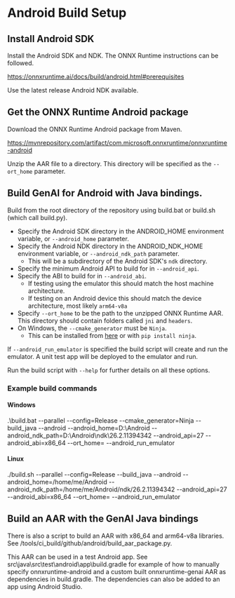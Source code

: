 # Android Build Setup

## Install Android SDK

Install the Android SDK and NDK. The ONNX Runtime instructions can be followed. 

https://onnxruntime.ai/docs/build/android.html#prerequisites

Use the latest release Android NDK available.


## Get the ONNX Runtime Android package

Download the ONNX Runtime Android package from Maven.

https://mvnrepository.com/artifact/com.microsoft.onnxruntime/onnxruntime-android

Unzip the AAR file to a directory. This directory will be specified as the `--ort_home` parameter.

## Build GenAI for Android with Java bindings.

Build from the root directory of the repository using build.bat or build.sh (which call build.py).

- Specify the Android SDK directory in the ANDROID_HOME environment variable, or `--android_home` parameter.
- Specify the Android NDK directory in the ANDROID_NDK_HOME environment variable, or `--android_ndk_path` parameter. 
  - This will be a subdirectory of the Android SDK's `ndk` directory.
- Specify the minimum Android API to build for in `--android_api`.
- Specify the ABI to build for in `--android_abi`. 
  - If testing using the emulator this should match the host machine architecture. 
  - If testing on an Android device this should match the device architecture, most likely `arm64-v8a`
- Specify `--ort_home` to be the path to the unzipped ONNX Runtime AAR. This directory should contain folders called `jni` and `headers`.
- On Windows, the `--cmake_generator` must be `Ninja`. 
  - This can be installed from [here](https://github.com/ninja-build/ninja/releases) or with  `pip install ninja`.

If `--android_run_emulator` is specified the build script will create and run the emulator. A unit test app will be deployed to the emulator and run.

Run the build script with `--help` for further details on all these options.

### Example build commands

#### Windows

.\build.bat --parallel  --config=Release --cmake_generator=Ninja --build_java --android --android_home=D:\Android --android_ndk_path=D:\Android\ndk\26.2.11394342 --android_api=27 --android_abi=x86_64 --ort_home=<path to unzipped onnxruntime-android.aar> --android_run_emulator

#### Linux

./build.sh --parallel  --config=Release --build_java --android --android_home=/home/me/Android --android_ndk_path=/home/me/Android/ndk/26.2.11394342 --android_api=27 --android_abi=x86_64 --ort_home=<path to unzipped onnxruntime-android.aar> --android_run_emulator

## Build an AAR with the GenAI Java bindings

There is also a script to build an AAR with x86_64 and arm64-v8a libraries. See /tools/ci_build/github/android/build_aar_package.py.

This AAR can be used in a test Android app. 
See src\java\src\test\android\app\build.gradle for example of how to manually specify onnxruntime-android and a custom built onnxruntime-genai AAR as dependencies in build.gradle. 
The dependencies can also be added to an app using Android Studio.

